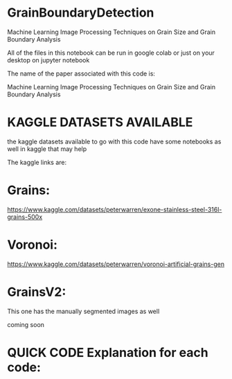 # GrainBoundaryDetection
Machine Learning Image Processing Techniques on Grain Size and Grain Boundary Analysis


All of the files in this notebook can be run in google colab or just on your desktop on jupyter notebook

The name of the paper associated with this code is:

Machine Learning Image Processing Techniques on Grain Size and Grain Boundary Analysis


# KAGGLE DATASETS AVAILABLE

the kaggle datasets available to go with this code have some notebooks as well in kaggle that may help

The kaggle links are:

# Grains:

https://www.kaggle.com/datasets/peterwarren/exone-stainless-steel-316l-grains-500x

# Voronoi:

https://www.kaggle.com/datasets/peterwarren/voronoi-artificial-grains-gen

# GrainsV2:
This one has the manually segmented images as well

coming soon



# QUICK CODE Explanation for each code:
